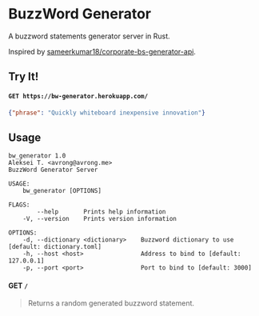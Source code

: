 # BuzzWord Generator

A buzzword statements generator server in Rust.

Inspired by [sameerkumar18/corporate-bs-generator-api](https://github.com/sameerkumar18/corporate-bs-generator-api).

## Try It!

#### ```GET https://bw-generator.herokuapp.com/```
```json
{"phrase": "Quickly whiteboard inexpensive innovation"}
```

## Usage

```
bw_generator 1.0
Aleksei T. <avrong@avrong.me>
BuzzWord Generator Server

USAGE:
    bw_generator [OPTIONS]

FLAGS:
        --help       Prints help information
    -V, --version    Prints version information

OPTIONS:
    -d, --dictionary <dictionary>    Buzzword dictionary to use [default: dictionary.toml]
    -h, --host <host>                Address to bind to [default: 127.0.0.1]
    -p, --port <port>                Port to bind to [default: 3000]
```

#### GET ```/```
> Returns a random generated buzzword statement.
